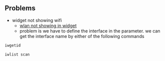 ## Problems
- widget not showing wifi
	- [wlan not showing in widget](https://www.reddit.com/r/qtile/comments/1636458/widget_wlan_not_showing/)
	- problem is we have to define the interface in the parameter. we can get the interface name by either of the following commands
```bash
iwgetid

iwlist scan	
```
